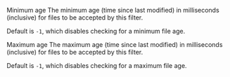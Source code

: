 
Minimum age
The minimum age (time since last modified) in milliseconds (inclusive) for files to be accepted by this filter.

Default is <code>-1</code>, which disables checking for a minimum file age.


Maximum age
The maximum age (time since last modified) in milliseconds (inclusive) for files to be accepted by this filter.

Default is <code>-1</code>, which disables checking for a maximum file age.

